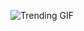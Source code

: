 
<!-- GIF_SECTION -->
![Trending GIF](https://media3.giphy.com/media/v1.Y2lkPThiYjIxNzcycXpnb2JmNTNrcXJseDE0MGYxZG5ta3RvNGxqcHg0Z2c5Z2txbGpmZiZlcD12MV9naWZzX3NlYXJjaCZjdD1n/DPGX0o6YqNwbVC4sB1/giphy.gif)
<!-- END_GIF_SECTION -->
